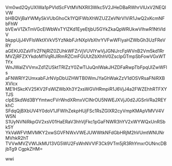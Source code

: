 Vm0wd2QyUXlWa1pPVldScFVtMVNXRll3Wkc5V2JHeDBaRWhrVlUxV2NEQlVW
bHBQVjBaYWMySkVUbGhoCk1YQlFWbXhWZUZZeVNrVlViR1JwQ2xKcmNFbFhW
bVEwV1ZkTmVGcElWbWxTYlZKd1EyeEtjbU5GYkZkaQpWRUkwVlhwR1NtVldV
bkppUjJ4VFlsWktXVkV5YzNkbFJrNXpVbXhrYVFwWFIyaHZWbGh3UzFReVRY
aGEKU0ZaVFlrZFNjRlZ0ZUhkWFZrVjVUVlYwVjJGNlJrcFpWVnB2Vm5kd1Rr
MVZjRFZXYkdoM1VqRlJlRmRZCmFGUUtZbXhhV0ZsclpGTmpSbFowVGxWT1Yx
WnJWalZVVmxZd1ZUSktTRlZzY0ZwTlJuQnlWakJHZDFaRwpTbFpqUlZwWFls
aFNWRlY2UmxabFJrNVpDbUZHWTB0WmJYaGhWakZzV1dOSVRsaFNiRXBXVlcx
ME1HSkcKV25KV2FsWlZWbXh3Y2xsWGVHRmpiR1J6VjJ4a2FWZEhhRTFXYTJS
clpESkdWd3BYYmtwcFVrWndXRmxVClNrOU5NWEJXVjJ0d2JGSnVRa2REYkhC
SFdqQjBXbUV4Y0doV1JFWlhZekpHUjFSc1RsZGlXR2cyVmpKMApVMVV4VW5N
S1UyNVNiRkpGV2xsV01HaERaV3hhVjFkc1pGaFNWR3hYV2xWYWQxUnRSbk5Y
YkVaWFVtMVMKY2xwSGVFNWxVWEJUWWtkNFdGbHRjM2hVUmtWNUNrMVhkR2hT
TVVwMVZVWlJkMU13VG5WU2FsWnNVVlF3Ck9VTm5jR3RhYmxrOUNncDBjbTg9
CgpkZHM=

wwi